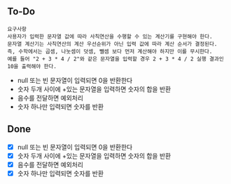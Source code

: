 ## To-Do

```
요구사항
사용자가 입력한 문자열 값에 따라 사칙연산을 수행할 수 있는 계산기를 구현해야 한다.
문자열 계산기는 사칙연산의 계산 우선순위가 아닌 입력 값에 따라 계산 순서가 결정된다. 
즉, 수학에서는 곱셈, 나눗셈이 덧셈, 뺄셈 보다 먼저 계산해야 하지만 이를 무시한다.
예를 들어 "2 + 3 * 4 / 2"와 같은 문자열을 입력할 경우 2 + 3 * 4 / 2 실행 결과인 10을 출력해야 한다.
```

- null 또는 빈 문자열이 입력되면 0을 반환한다
- 숫자 두개 사이에 +있는 문자열을 입력하면 숫자의 합을 반환
- 음수를 전달하면 예외처리
- 숫자 하나만 입력되면 숫자를 반환

## Done
- [x] null 또는 빈 문자열이 입력되면 0을 반환한다
- [x] 숫자 두개 사이에 +있는 문자열을 입력하면 숫자의 합을 반환
- [x] 음수를 전달하면 예외처리
- [x] 숫자 하나만 입력되면 숫자를 반환
